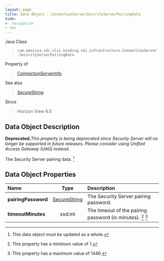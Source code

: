 ```yaml
---
layout: page
title: Data Object - ConnectionServerSecurityServerPairingData
hide:
#- navigation
- toc
---
```






Java Class
> `com.omnissa.vdi.vlsi.binding.vdi.infrastructure.ConnectionServer.SecurityServerPairingData`

Property of
> [ConnectionServerInfo](vdi.infrastructure.ConnectionServer.ConnectionServerInfo.md#field_detail)

See also
> [SecureString](vdi.util.SecureString.md)

Since
> Horizon View 6.0


## Data Object Description

**Deprecated.**_This property is being deprecated since Security Server will no longer be supported in future releases. Please consider using Unified Access Gateway (UAG) instead._

The Security Server pairing data.
 [^167]



## Data Object Properties

 Name | Type | Description
:---|:---:|:---
**pairingPassword**| [SecureString](vdi.util.SecureString.md)|  The Security Server pairing password.
**timeoutMinutes**|  xsd:int|  The timeout of the pairing password (in minutes). [^8] [^253]


 


[^8]: This property has a minimum value of 1.
[^167]: This data object must be updated as a whole.
[^253]: This property has a maximum value of 1440.